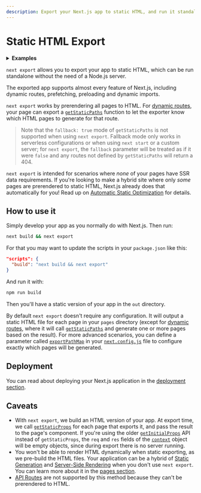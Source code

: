 ```yaml
---
description: Export your Next.js app to static HTML, and run it standalone without the need of a Node.js server.
---
```


# Static HTML Export

<details>
  <summary><b>Examples</b></summary>
  <ul>
    <li><a href="https://github.com/zeit/next.js/tree/canary/examples/with-static-export">Static Export</a></li>
  </ul>
</details>

`next export` allows you to export your app to static HTML, which can be run standalone without the need of a Node.js server.

The exported app supports almost every feature of Next.js, including dynamic routes, prefetching, preloading and dynamic imports.

`next export` works by prerendering all pages to HTML. For [dynamic routes](https://nextjs.org/docs/routing/dynamic-routes), your page can export a [`getStaticPaths`](https://nextjs.org/docs/basic-features/data-fetching#getstaticpaths-static-generation) function to let the exporter know which HTML pages to generate for that route.

> Note that the `fallback: true` mode of `getStaticPaths` is not supported when using `next export`. Fallback mode only works in serverless configurations or when using `next start` or a custom server; for `next export`, the `fallback` parameter will be treated as if it were `false` and any routes not defined by `getStaticPaths` will return a 404.

`next export` is intended for scenarios where _none_ of your pages have SSR data requirements. If you're looking to make a hybrid site where only _some_ pages are prerendered to static HTML, Next.js already does that automatically for you! Read up on [Automatic Static Optimization](/docs/advanced-features/automatic-static-optimization.md) for details.

## How to use it

Simply develop your app as you normally do with Next.js. Then run:

```bash
next build && next export
```

For that you may want to update the scripts in your `package.json` like this:

```json
"scripts": {
  "build": "next build && next export"
}
```

And run it with:

```bash
npm run build
```

Then you'll have a static version of your app in the `out` directory.

By default `next export` doesn't require any configuration. It will output a static HTML file for each page in your `pages` directory (except for [dynamic routes](https://nextjs.org/docs/routing/dynamic-routes), where it will call [`getStaticPaths`](https://nextjs.org/docs/basic-features/data-fetching#getstaticpaths-static-generation) and generate one or more pages based on the result). For more advanced scenarios, you can define a parameter called [`exportPathMap`](/docs/api-reference/next.config.js/exportPathMap.md) in your [`next.config.js`](https://nextjs.org/docs/api-reference/next.config.js/introduction) file to configure exactly which pages will be generated.

## Deployment

You can read about deploying your Next.js application in the [deployment section](/docs/deployment.md).

## Caveats

- With `next export`, we build an HTML version of your app. At export time, we call [`getStaticProps`](https://nextjs.org/docs/basic-features/data-fetching#getstaticprops-static-generation) for each page that exports it, and pass the result to the page's component. If you're using the older [`getInitialProps`](/docs/api-reference/data-fetching/getInitialProps.md) API instead of `getStaticProps`, the `req` and `res` fields of the [`context`](/docs/api-reference/data-fetching/getInitialProps.md#context-object) object will be empty objects, since during export there is no server running.
- You won't be able to render HTML dynamically when static exporting, as we pre-build the HTML files. Your application can be a hybrid of [Static Generation](/docs/basic-features/pages.md#static-generation) and [Server-Side Rendering](/docs/basic-features/pages.md#server-side-rendering) when you don't use `next export`. You can learn more about it in the [pages section](/docs/basic-features/pages.md).
- [API Routes](/docs/api-routes/introduction.md) are not supported by this method because they can't be prerendered to HTML.

